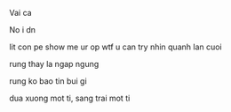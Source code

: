 Vai ca

No i dn

lit con pe
show me ur op
wtf
u can try
nhin quanh lan cuoi

rung thay la ngap ngung

rung ko bao tin bui gi

dua xuong mot ti, sang trai mot ti